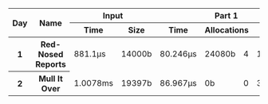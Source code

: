 <table>
  <thread>
    <tr>
      <th rowspan="2">Day</th>
      <th rowspan="2">Name</th>
      <th colspan="2">Input</th>
      <th colspan="4">Part 1</th>
      <th colspan="4">Part 2</th>
    </tr>
    <tr>
      <th>Time</th>
      <th>Size</th>
      <th>Time</th>
      <th colspan="2">Allocations</th>
      <th>Result</th>
      <th>Time</th>
      <th colspan="2">Allocations</th>
      <th>Result</th>
    </tr>
  </thread>
  <tbody id="results">
<tr>
<th>1</th>
<th>Red-Nosed Reports</th>
<td>881.1µs</td>
<td>14000b</td>
<td>80.246µs</td>
<td>24080b</td><td>4</td>
<td>1223326</td>
<td>88.382µs</td>
<td>24080b</td><td>4</td>
<td>21070419</td>
</tr>
<tr>
<th>2</th>
<th>Mull It Over</th>
<td>1.0078ms</td>
<td>19397b</td>
<td>86.967µs</td>
<td>0b</td><td>0</td>
<td>334</td>
<td>246.587µs</td>
<td>0b</td><td>0</td>
<td>400</td>
</tr>
</tbody>
</table>
